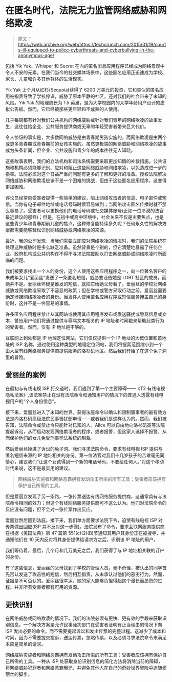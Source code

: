 # 在匿名时代，法院无力监管网络威胁和网络欺凌

> 原文：<https://web.archive.org/web/https://techcrunch.com/2015/01/19/courts-ill-equipped-to-police-cyberthreats-and-cyberbullying-in-the-anonymous-age/>

包括 Yik Yak、Whisper 和 Secret 在内的匿名消息应用程序已经成为网络景观中令人不安的元素。在我们当今的社交媒体场景中，这些匿名应用正迅速成为学校、家长、儿童和许多其他群体的生活现实。

Yik Yak 上个月从红杉(Sequoia)获得了 6200 万美元的投资，它和类似的匿名应用被指责导致了学校停课，威胁了原本平静的社区，还对我们的社会带来了未知的风险。Yik Yak 的地理周长为 1.5 英里，是为大学校园内的大学年龄用户设计的虚拟公告板。然而，它已经被那些更年轻和不成熟的人使用。

几乎每周都有针对我们公共机构的网络威胁或针对我们青年的网络欺凌的故事发生，这往往给企业、公共服务提供商或无辜的年轻受害者带来巨大代价。

令人惊讶的事实是，大多数网络威胁是由青春期男孩实施的，而网络欺凌是由两个或更多青春期或青春期前的女孩实施的。虽然更极端的网络威胁和网络欺凌的故事成为头条新闻，但企业、公共设施和青少年的成本往往无人知晓。

这些故事表明，我们的立法机构和司法系统需要采取更加知情的补救措施。公共设施和机构必须能够识别、应对和阻止这些网络威胁和网络欺凌，以免造成进一步的损害。法院必须对这个日益严重的问题有更多的了解和更好的准备。授权法院解决网络威胁和网络欺凌应该不是一个困难的挑战，但由于这些匿名应用程序，这变得更加困难。

评论员经常向受害者提供一些简单的建议，阻止网络攻击者的信息、电子邮件或短信。当你有电子邮件地址或电话号码时很容易做到；当网络攻击匿名传播时就不那么容易了。受害者可以更换他们的电话号码或社交媒体账号(正如一位冷漠的法官最近建议的那样)；但是，在初中或高中环境中，社会关系不仅是主要焦点，也是这些青少年和青春期前儿童的焦点，这种修复能持续多久呢？任何永久性的解决方案都需要能够轻松识别网络威胁或网络欺凌的来源。

最近，我的公司发现，当我们需要立即应对网络欺凌的情况时，我们的法院系统在处理这种威胁时是多么缺乏准备。虽然背景是个别的，但它清楚地暴露了任何企业、政府机构或公共机构在不得不寻求法院援助以打击网络威胁或网络欺凌时所面临的问题。

我们被要求找出一个人的身份，这个人使用这些应用程序之一，向一位著名客户的未成年女儿“爱丽丝”发送了一条匿名短信，威胁要诬告她是 LGBT 社区的成员，而她并不是。爱丽丝怀疑是谁发的短信，就把它给她父母看了。爱丽丝的学校对网络威胁或网络欺凌采取了不容忍的政策；但在学校或警方采取行动之前，爱丽丝需要确定涉嫌网络欺凌者的身份。当发件人使用匿名应用程序或短信服务掩盖自己的身份时，这并不是一件容易的事情。

许多匿名应用程序禁止从其网站或使用其应用程序发布或发送骚扰或辱骂信息或文本，警告用户他们将通过提供与辱骂文本相关的 IP 地址和时间戳来帮助此类行为的受害者。然而，仅有 IP 地址是不够的。

互联网上到处都是 IP 地理定位网站，它们仅仅提供一个 IP 地址的大概位置和该地址的 ISP 名称。通过使用这种类型的地理定位网站，我们将搜索范围缩小到一个由大型有线网络服务提供商提供服务的洛杉矶地区。然后我们开始了在这个兔子洞里的冒险。

## 爱丽丝的案例

在最初与有线电视 ISP 打交道时，我们遇到了第一个主要障碍——《T2 有线电视隐私法案》,该法案禁止在没有法院命令和通知用户的情况下向普通人透露有线电视用户的“个人身份信息”。

接下来，爱丽丝进入了未知的世界。获得法庭命令以确认和限制肇事者的最有效方法是向洛杉矶高级法院民事骚扰部申请——或者我们是这样认为的。然而，我们被告知，法院命令或禁止令只能针对已知的人。Alice 可以自由地向洛杉矶高等法院提起诉讼，从而启动发现网络欺凌者的程序，或者报警，但这家人选择不报警，从而保护他们的女儿免受刑事司法系统的制裁。

然后爱丽丝掉进了诉讼的兔子洞。我们寻求法院命令，要求有线电视 ISP 提供与匿名短信来源的 IP 地址相关的身份。第一位法官对我们十几岁孩子的苦难毫无同情心，建议我们“让这个女孩得到一个新的电话号码，不要给任何人。”对这个移动时代来说，这不是最实用的建议。

> 网络威胁实施者和网络恶霸拥有发动攻击所需的所有工具；受害者应该拥有保护自己所需的工具。

但是爱丽丝发现了另一条路。一张传票送达有线网络服务提供商，这通常具有与法院命令相同的效力；但这个有线网络服务提供商可不这么认为。他们对法院命令的反应没有问题，但不会对一张传票作出反应。

爱丽丝然后回到法庭。接下来，我们单方面要求法院下令，迫使有线电视 ISP 对传票做出回应(ISP 并不反对这一步骤)。法院发布了命令，要求互联网服务提供商在根据《美国法典》第 47 篇第 551(c)(2)(B)节通知其用户其身份正在被搜寻，并通知他们在 10 天内反对将其身份提供给请求方之后，识别该 IP 地址的用户。

我们等待着。最后，几个月和几万美元之后，我们获得了与 IP 地址相关联的订户的身份。

有了这些信息，爱丽丝的父母找到了学校的管理人员。毫不奇怪，被认出的同学首先否认发送了攻击性的短信，然后相互指责，从未承认过他们的恶劣行为。然而，证据是不可否认的。爱丽丝很幸运，她的家人能够负担得起这个漫长而昂贵的过程。并非所有受害者都有可用的资源。

## 更快识别

在网络威胁或网络欺凌的情况下，我们的法院必须有更快、更有效的手段来获取识别信息。一个解决方案是允许民事骚扰部门在受害者证明有正当理由的情况下向 ISP 发出必要的命令，而不需要提起诉讼和发出传票的完整过程。这减少了成本和时间，因为不需要提交投诉，送达传票，忽略传票，以及必须寻求法院命令来满足本应是简单的请求。

网络威胁实施者和网络恶霸拥有发动攻击所需的所有工具；受害者应该拥有保护自己所需的工具。一种从 ISP 处获取身份识别信息的简化方法将消除当前的障碍，将网络威胁犯罪者和网络恶霸曝光，并避免其他人在自己的奇妙世界冒险中追随爱丽丝的脚步。